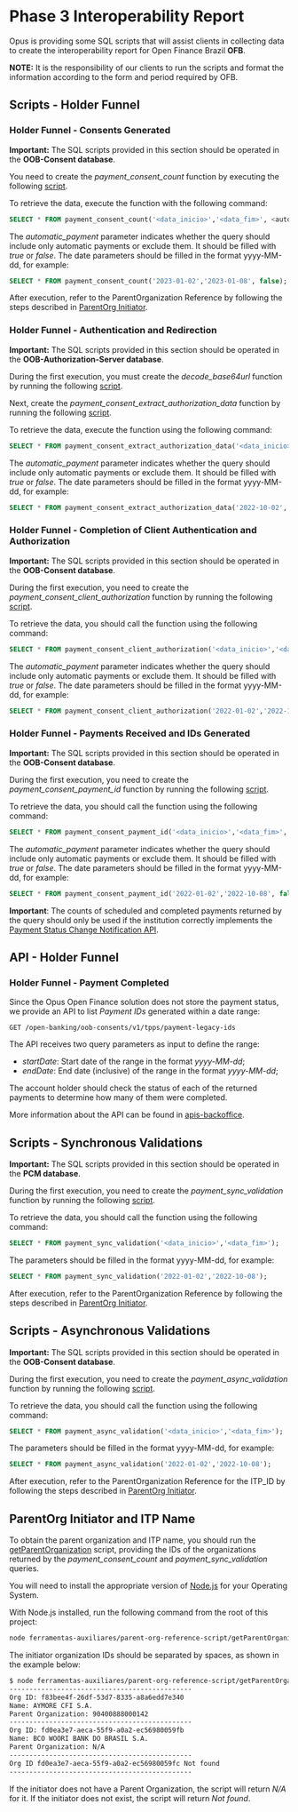 # Phase 3 Interoperability Report

Opus is providing some SQL scripts that will assist clients in collecting data to create the interoperability report for Open Finance Brazil **OFB**.

**NOTE:** It is the responsibility of our clients to run the scripts and format the information according to the form and period required by OFB.

## Scripts - Holder Funnel

### Holder Funnel - Consents Generated

**Important:** The SQL scripts provided in this section should be operated in the **OOB-Consent database**.

You need to create the *payment_consent_count* function by executing the following [script](attachments/payment_consent_function_count.sql).

To retrieve the data, execute the function with the following command:

```sql
SELECT * FROM payment_consent_count('<data_inicio>','<data_fim>', <automatic_payment>);
```

The *automatic_payment* parameter indicates whether the query should include only automatic payments or exclude them. It should be filled with *true* or *false*. The date parameters should be filled in the format yyyy-MM-dd, for example:

```sql
SELECT * FROM payment_consent_count('2023-01-02','2023-01-08', false);
```

After execution, refer to the ParentOrganization Reference by following the steps described in [ParentOrg Initiator](#parentorg-iniciador).

### Holder Funnel - Authentication and Redirection

**Important:** The SQL scripts provided in this section should be operated in the **OOB-Authorization-Server database**.

During the first execution, you must create the *decode_base64url* function by running the following [script](attachments/as_function_decode_base64url.sql).

Next, create the *payment_consent_extract_authorization_data* function by running the following [script](attachments/payment_consent_extract_authorization_data.sql).

To retrieve the data, execute the function using the following command:

```sql
SELECT * FROM payment_consent_extract_authorization_data('<data_inicio>','<data_fim>', <automatic_payment>);
```

The *automatic_payment* parameter indicates whether the query should include only automatic payments or exclude them. It should be filled with *true* or *false*. The date parameters should be filled in the format yyyy-MM-dd, for example:

```sql
SELECT * FROM payment_consent_extract_authorization_data('2022-10-02','2022-10-08', false);
```

### Holder Funnel - Completion of Client Authentication and Authorization

**Important:** The SQL scripts provided in this section should be operated in the **OOB-Consent database**.

During the first execution, you need to create the *payment_consent_client_authorization* function by running the following [script](attachments/payment_consent_client_authorization.sql).

To retrieve the data, you should call the function using the following command:

```sql
SELECT * FROM payment_consent_client_authorization('<data_inicio>','<data_fim>', <automatic_payment>);
```

The *automatic_payment* parameter indicates whether the query should include only automatic payments or exclude them. It should be filled with *true* or *false*. The date parameters should be filled in the format yyyy-MM-dd, for example:

```sql
SELECT * FROM payment_consent_client_authorization('2022-01-02','2022-10-08', false);
```

### Holder Funnel - Payments Received and IDs Generated

**Important:** The SQL scripts provided in this section should be operated in the **OOB-Consent database**.

During the first execution, you need to create the *payment_consent_payment_id* function by running the following [script](attachments/payment_consent_payment_id.sql).

To retrieve the data, you should call the function using the following command:

```sql
SELECT * FROM payment_consent_payment_id('<data_inicio>','<data_fim>', <automatic_payment>);
```

The *automatic_payment* parameter indicates whether the query should include only automatic payments or exclude them. It should be filled with *true* or *false*. The date parameters should be filled in the format yyyy-MM-dd, for example:

```sql
SELECT * FROM payment_consent_payment_id('2022-01-02','2022-10-08', false);
```

**Important**: The counts of scheduled and completed payments returned by the query should only be used if the institution correctly implements the [Payment Status Change Notification API](../../../portal-backoffice/apis-backoffice/readme.md#notificação-de-mudança-de-status-de-pagamento).

## API - Holder Funnel

### Holder Funnel - Payment Completed

Since the Opus Open Finance solution does not store the payment status, we provide an API to list *Payment IDs* generated within a date range:

```GET /open-banking/oob-consents/v1/tpps/payment-legacy-ids```

The API receives two query parameters as input to define the range:

- *startDate*: Start date of the range in the format *yyyy-MM-dd*;
- *endDate*: End date (inclusive) of the range in the format *yyyy-MM-dd*;

The account holder should check the status of each of the returned payments to determine how many of them were completed.

More information about the API can be found in [apis-backoffice](../../../portal-backoffice/apis-backoffice/readme.md).

## Scripts - Synchronous Validations

**Important:** The SQL scripts provided in this section should be operated in the **PCM database**.

During the first execution, you need to create the *payment_sync_validation* function by running the following [script](attachments/payment_sync_validation.sql).

To retrieve the data, you should call the function using the following command:

```sql
SELECT * FROM payment_sync_validation('<data_inicio>','<data_fim>');
```

The parameters should be filled in the format yyyy-MM-dd, for example:

```sql
SELECT * FROM payment_sync_validation('2022-01-02','2022-10-08');
```

After execution, refer to the ParentOrganization Reference by following the steps described in [ParentOrg Initiator](#parentorg-iniciador).

## Scripts - Asynchronous Validations

**Important:** The SQL scripts provided in this section should be operated in the **OOB-Consent database**.

During the first execution, you need to create the *payment_async_validation* function by running the following [script](attachments/payment_async_validation.sql).

To retrieve the data, you should call the function using the following command:

```sql
SELECT * FROM payment_async_validation('<data_inicio>','<data_fim>');
```

The parameters should be filled in the format yyyy-MM-dd, for example:

```sql
SELECT * FROM payment_async_validation('2022-01-02','2022-10-08');
```

After execution, refer to the ParentOrganization Reference for the ITP_ID by following the steps described in [ParentOrg Initiator](#parentorg-iniciador).

## ParentOrg Initiator and ITP Name

To obtain the parent organization and ITP name, you should run the [getParentOrganization](../../parent-org-reference-script/getParentOrganization.js) script, providing the IDs of the organizations returned by the *payment_consent_count* and *payment_sync_validation* queries.

You will need to install the appropriate version of [Node.js](https://nodejs.org/en/download) for your Operating System.

With Node.js installed, run the following command from the root of this project:

```bash
node ferramentas-auxiliares/parent-org-reference-script/getParentOrganization.js [IDs das Orgs Iniciadoras]
```

The initiator organization IDs should be separated by spaces, as shown in the example below:

```bash
$ node ferramentas-auxiliares/parent-org-reference-script/getParentOrganization.js f83bee4f-26df-53d7-8335-a8a6edd7e340 fd0ea3e7-aeca-55f9-a0a2-ec56980059fb fd0ea3e7-aeca-55f9-a0a2-ec56980059fc
----------------------------------------------
Org ID: f83bee4f-26df-53d7-8335-a8a6edd7e340
Name: AYMORE CFI S.A.
Parent Organization: 90400888000142
----------------------------------------------
Org ID: fd0ea3e7-aeca-55f9-a0a2-ec56980059fb
Name: BCO WOORI BANK DO BRASIL S.A.
Parent Organization: N/A
----------------------------------------------
Org ID fd0ea3e7-aeca-55f9-a0a2-ec56980059fc Not found
----------------------------------------------
```

If the initiator does not have a Parent Organization, the script will return *N/A* for it. If the initiator does not exist, the script will return *Not found*.